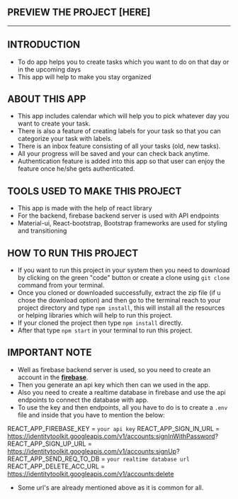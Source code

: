 ## PREVIEW THE PROJECT [**HERE**]

---

## INTRODUCTION

- To do app helps you to create tasks which you want to do on that day or in the upcoming days
- This app will help to make you stay organized

## ABOUT THIS APP

- This app includes calendar which will help you to pick whatever day you want to create your task.
- There is also a feature of creating labels for your task so that you can categorize your task with labels.
- There is an inbox feature consisting of all your tasks (old, new tasks).
- All your progress will be saved and your can check back anytime.
- Authentication feature is added into this app so that user can enjoy the feature once he/she gets authenticated.

## TOOLS USED TO MAKE THIS PROJECT

- This app is made with the help of react library
- For the backend, firebase backend server is used with API endpoints
- Material-ui, React-bootstrap, Bootstrap frameworks are used for styling and transitioning

## HOW TO RUN THIS PROJECT

- If you want to run this project in your system then you need to download by clicking on the green "code" button or create a clone using `git clone` command from your terminal.
- Once you cloned or downloaded successfully, extract the zip file (if u chose the download option) and then go to the terminal reach to your project directory and type `npm install`, this will install all the resources or helping libraries which will help to run this project.
- If your cloned the project then type `npm install` directly.
- After that type `npm start` in your terminal to run this project.

## IMPORTANT NOTE

- Well as firebase backend server is used, so you need to create an account in the [**firebase**](https://firebase.google.com/).
- Then you generate an api key which then can we used in the app.
- Also you need to create a realtime database in firebase and use the api endpoints to connect the database with app.
- To use the key and then endpoints, all you have to do is to create a `.env` file and inside that you have to mention the below:

REACT_APP_FIREBASE_KEY = `your api key`
REACT_APP_SIGN_IN_URL = https://identitytoolkit.googleapis.com/v1/accounts:signInWithPassword?
REACT_APP_SIGN_UP_URL = https://identitytoolkit.googleapis.com/v1/accounts:signUp?
REACT_APP_SEND_REQ_TO_DB = `your realtime database url`
REACT_APP_DELETE_ACC_URL = https://identitytoolkit.googleapis.com/v1/accounts:delete

- Some url's are already mentioned above as it is common for all.
